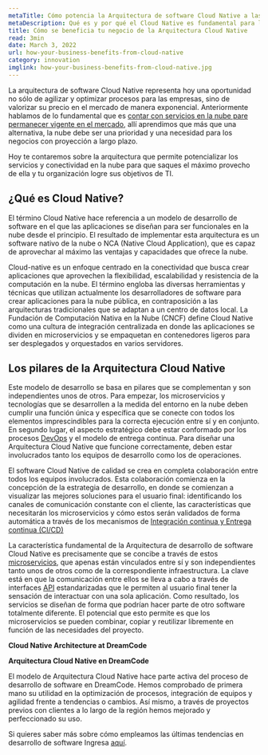 ```yaml
---
metaTitle: Cómo potencia la Arquitectura de software Cloud Native a las compañías
metaDescription: Qué es y por qué el Cloud Native es fundamental para la escalabilidad de una compañía y su valorización a largo plazo.
title: Cómo se beneficia tu negocio de la Arquitectura Cloud Native
read: 3min
date: March 3, 2022
url: how-your-business-benefits-from-cloud-native
category: innovation
imglink: how-your-business-benefits-from-cloud-native.jpg
---
```


La arquitectura de software Cloud Native representa hoy una oportunidad no sólo de agilizar y optimizar procesos para las empresas, sino de valorizar su precio en el mercado de manera exponencial. Anteriormente hablamos de lo fundamental que es [contar con servicios en la nube pare permanecer vigente en el mercado](https://www.dreamcodesoft.com/types-of-cloud-applications-how-to-benefit-from-them), allí aprendimos que más que una alternativa, la nube debe ser una prioridad y una necesidad para los negocios con proyección a largo plazo.

Hoy te contaremos sobre la arquitectura que permite potencializar los servicios y conectividad en la nube para que saques el máximo provecho de ella y tu organización logre sus objetivos de TI.

## ¿Qué es Cloud Native?

El término Cloud Native hace referencia a un modelo de desarrollo de software en el que las aplicaciones se diseñan para ser funcionales en la nube desde el principio. El resultado de implementar esta arquitectura es un software nativo de la nube o NCA (Native Cloud Application), que es capaz de aprovechar al máximo las ventajas y capacidades que ofrece la nube.

Cloud-native es un enfoque centrado en la conectividad que busca crear aplicaciones que aprovechen la flexibilidad, escalabilidad y resistencia de la computación en la nube. El término engloba las diversas herramientas y técnicas que utilizan actualmente los desarrolladores de software para crear aplicaciones para la nube pública, en contraposición a las arquitecturas tradicionales que se adaptan a un centro de datos local. La Fundación de Computación Nativa en la Nube (CNCF) define Cloud Native como una cultura de integración centralizada en donde las aplicaciones se dividen en microservicios y se empaquetan en contenedores ligeros para ser desplegados y orquestados en varios servidores.

## Los pilares de la Arquitectura Cloud Native

Este modelo de desarrollo se basa en pilares que se complementan y son independientes unos de otros. Para empezar, los microservicios y tecnologías que se desarrollen a la medida del entorno en la nube deben cumplir una función única y específica que se conecte con todos los elementos imprescindibles para la correcta ejecución entre sí y en conjunto. En segundo lugar, el aspecto estratégico debe estar conformado por los procesos [DevOps](https://www.dreamcodesoft.com/devops-the-recipe-of-success-software-development-for-companies) y el modelo de entrega continua. Para diseñar una Arquitectura Cloud Native que funcione correctamente, deben estar involucrados tanto los equipos de desarrollo como los de operaciones.

El software Cloud Native de calidad se crea en completa colaboración entre todos los equipos involucrados. Esta colaboración comienza en la concepción de la estrategia de desarrollo, en donde se comienzan a visualizar las mejores soluciones para el usuario final: identificando los canales de comunicación constante con el cliente, las características que necesitarán los microservicios y cómo estos serán validados de forma automática a través de los mecanismos de [Integración continua y Entrega continua (CI/CD)](https://www.dreamcodesoft.com/continuous-integration-and-continuous-delivery)

La característica fundamental de la Arquitectura de desarrollo de software Cloud Native es precisamente que se concibe a través de estos [microservicios](https://www.dreamcodesoft.com/everything-you-need-to-know-about-microservices), que apenas están vinculados entre sí y son independientes tanto unos de otros como de la correspondiente infraestructura. La clave está en que la comunicación entre ellos se lleva a cabo a través de interfaces [API](https://www.dreamcodesoft.com/API-driven-Architecture-simplifying-software-development) estandarizadas que le permiten al usuario final tener la sensación de interactuar con una sola aplicación. Como resultado, los servicios se diseñan de forma que podrían hacer parte de otro software totalmente diferente. El potencial que esto permite es que los microservicios se pueden combinar, copiar y reutilizar libremente en función de las necesidades del proyecto.

**Cloud Native Architecture at DreamCode**

**Arquitectura Cloud Native en DreamCode**

El modelo de Arquitectura Cloud Native hace parte activa del proceso de desarrollo de software en DreamCode. Hemos comprobado de primera mano su utilidad en la optimización de procesos, integración de equipos y agilidad frente a tendencias o cambios. Así mismo, a través de proyectos previos con clientes a lo largo de la región hemos mejorado y perfeccionado su uso.

Si quieres saber más sobre cómo empleamos las últimas tendencias en desarrollo de software Ingresa [aquí](https://www.dreamcodesoft.com/#process).
